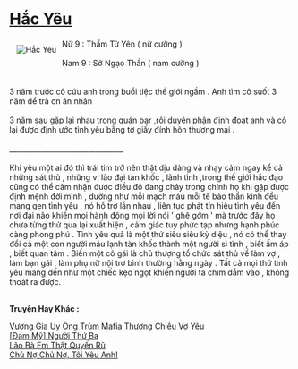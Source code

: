 <a href="https://utruyen.com/hac-yeu/25042/" title="Hắc Yêu"><h1>Hắc Yêu</h1></a><div style="display:table"><img align="right" style="float: left; padding: 10px;" src="https://utruyen.com/images/story/200x260/hac-yeu.jpg" alt="Hắc Yêu">Nữ 9 : Thẩm Tử Yên ( nữ cường ) <br/><br/>  Nam 9 : Sở Ngạo Thần ( nam cường ) <br/><br/><br/>3 năm trước cô cứu anh trong buổi tiệc thế giới ngầm . Anh tìm cô suốt 3 năm để trả ơn ân nhân <br/><br/>3 năm sau gặp lại nhau trong quán bar ,rồi  duyên phận định đoạt  anh và cô lại được định ước tình yêu bằng tờ giấy đính hôn thương mại .<br/><br/>________________________________<br/><br/>  Khi yêu một ai đó thì trái tim trở nên thật dịu dàng và  nhạy cảm ngay kể cả những sát thủ , những vị lão đại tàn khốc , lãnh tình ,trong thế giới hắc đạo cũng có thể cảm nhận được điều đó đang chảy trong chính họ khi gặp được định mệnh đời mình , dường như mỗi mạch máu mỗi tế bào thần kinh đều mang gen tình yêu , nó hỗ trợ lẫn nhau , liên tục phát tín hiệu tình yêu đến nơi đại não khiến mọi hành động mọi lời nói ' ghê gớm ' mà trước đây họ chưa từng thử qua lại xuất hiện , cảm giác tuy phức tạp nhưng hạnh phúc càng phong phú . Tình yêu quả là một thứ siêu siêu kỳ diệu , nó có thể thay đổi cả một con người máu lạnh tàn khốc thành một người si tình , biết ấm áp , biết quan tâm . Biến một cô gái là chủ thượng tổ chức sát thủ về làm vợ , làm bạn gái , làm phụ nữ nội trợ bình thường hằng ngày . Tất cả mọi thứ tình yêu mang đến như một chiếc kẹo ngọt khiến người ta chìm đắm vào , không thoát ra được.</div><p><br><b>Truyện Hay Khác :</b></p><a href="https://utruyen.com/vuong-gia-uy-ong-trum-mafia-thuong-chieu-vo-yeu/25040/" alt="Vương Gia Uy Ông Trùm Mafia Thương Chiều Vợ Yêu">Vương Gia Uy Ông Trùm Mafia Thương Chiều Vợ Yêu</a><br/><a href="https://github.com/quanluxury/ngontinh_sac/tree/master/truyenhay/19455/" alt="[Đam Mỹ] Người Thứ Ba">[Đam Mỹ] Người Thứ Ba</a><br/><a href="https://www.flickr.com/photos/183745219@N08/49724331527/" alt="Lão Bà Em Thật Quyến Rũ">Lão Bà Em Thật Quyến Rũ</a><br/><a href="https://github.com/quanluxury/dammy/tree/master/truyenhay/19433/" alt="Chủ Nợ Chủ Nợ, Tôi Yêu Anh!">Chủ Nợ Chủ Nợ, Tôi Yêu Anh!</a><br/>
